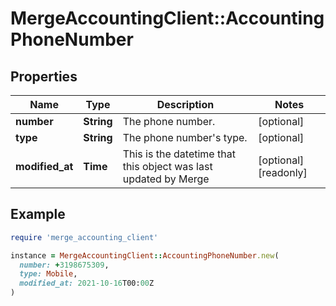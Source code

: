 # MergeAccountingClient::AccountingPhoneNumber

## Properties

| Name | Type | Description | Notes |
| ---- | ---- | ----------- | ----- |
| **number** | **String** | The phone number. | [optional] |
| **type** | **String** | The phone number&#39;s type. | [optional] |
| **modified_at** | **Time** | This is the datetime that this object was last updated by Merge | [optional][readonly] |

## Example

```ruby
require 'merge_accounting_client'

instance = MergeAccountingClient::AccountingPhoneNumber.new(
  number: +3198675309,
  type: Mobile,
  modified_at: 2021-10-16T00:00Z
)
```

